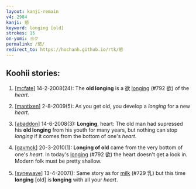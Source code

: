 ```yaml
---
layout: kanji-remain
v4: 2984
kanji: 慾
keyword: longing [old]
strokes: 15
on-yomi: ヨク
permalink: /慾/
redirect_to: https://hochanh.github.io/rtk/慾
---
```


## Koohii stories: 

1) [<a href="http://kanji.koohii.com/profile/mcfate">mcfate</a>] 14-2-2008(24): The <strong>old<strong> longing</strong></strong> is a 欲 <a href="../v4/792.html">longing</a> (#792 欲) of the <em>heart</em>.

2) [<a href="http://kanji.koohii.com/profile/mantixen">mantixen</a>] 2-8-2009(5): As you get old, you develop a <em>longing</em> for a new <em>heart</em>.

3) [<a href="http://kanji.koohii.com/profile/abaddon">abaddon</a>] 14-6-2008(3): <strong>Longing</strong>, heart: The old man had supressed his <strong>old<strong> longing</strong></strong> from his youth for many years, but nothing can stop <em>longing</em> if it comes from the bottom of one&#039;s <em>heart</em>.

4) [<a href="http://kanji.koohii.com/profile/gavmck">gavmck</a>] 20-3-2010(1): <strong>Longing of old</strong> came from the very bottom of one&#039;s <em>heart</em>. In today&#039;s <a href="../v4/792.html">longing</a> (#792 欲) the heart doesn&#039;t get a look in. Modern folk must be pretty shallow.

5) [<a href="http://kanji.koohii.com/profile/synewave">synewave</a>] 13-4-2007(): Same story as for <a href="../v4/729.html">milk</a> (#729 乳) but this time<strong> longing</strong> [old] is<strong> longing</strong> with all your <em>heart</em>.

